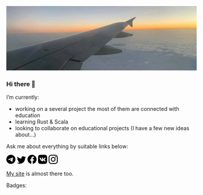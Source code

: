 ![Cover](./cover.jpg)

### Hi there 👋

I’m currently:
- working on a several project the most of them are connected with education
- learning Rust & Scala
- looking to collaborate on educational projects (I have a few new ideas about...)

Ask me about everything by suitable links below:

[![Telegram contact](./telegram.png)](https://t.me/igsekor)
[![Twitter contact](./twitter.png)](https://twitter.com/igsekor)
[![Facebook contact](./facebook.png)](https://www.facebook.com/igsekor)
[![VKontakte contact](./vkontakte.png)](https://vk.com/igsekor)
[![Instagram contact](./instagram.png)](https://www.instagram.com/igsekor/)

[My site](https://igsekor.com) is almost there too.

Badges:
